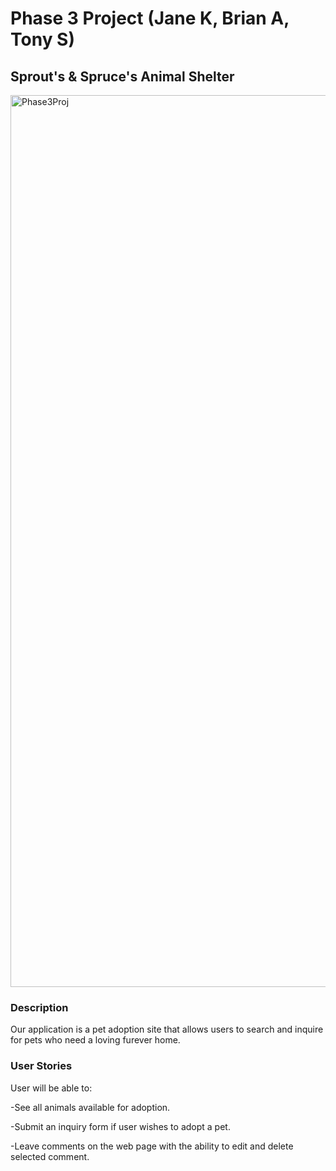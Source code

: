 # Phase 3 Project (Jane K, Brian A, Tony S) 

## Sprout's & Spruce's Animal Shelter

<img width="1427" alt="Phase3Proj" src="https://user-images.githubusercontent.com/95263485/161210704-de9afd80-b175-4596-bd5e-7acc9d77a8e4.png">

### Description
Our application is a pet adoption site that allows users to search and inquire for pets who need a loving furever home. 

### User Stories
User will be able to:  

-See all animals available for adoption. 

-Submit an inquiry form if user wishes to adopt a pet. 

-Leave comments on the web page with the ability to edit and delete selected comment. 

